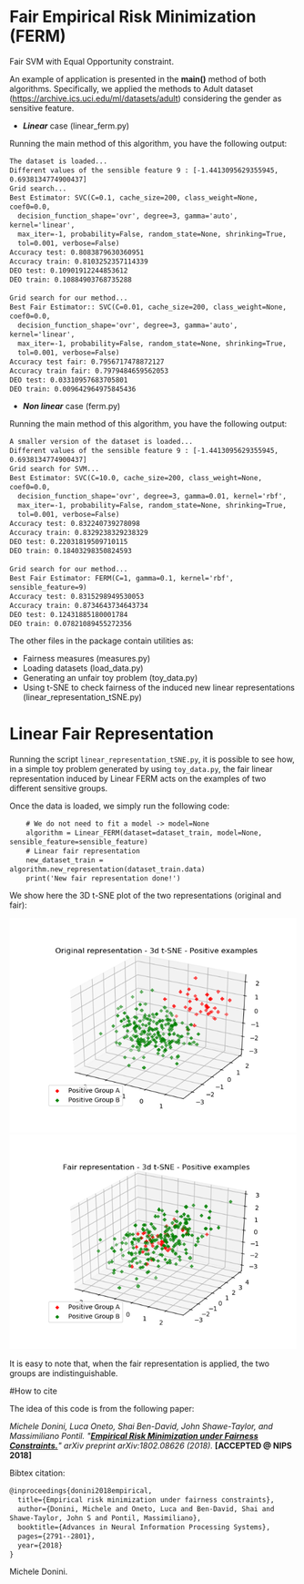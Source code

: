 # Fair Empirical Risk Minimization (FERM)

Fair SVM with Equal Opportunity constraint.

An example of application is presented in the __main()__ method of both algorithms. Specifically, we applied the methods to Adult dataset 
(https://archive.ics.uci.edu/ml/datasets/adult) considering the gender as sensitive feature.

- __*Linear*__ case (linear_ferm.py)

Running the main method of this algorithm, you have the following output:
```
The dataset is loaded...
Different values of the sensible feature 9 : [-1.4413095629355945, 0.6938134774900437]
Grid search...
Best Estimator: SVC(C=0.1, cache_size=200, class_weight=None, coef0=0.0,
  decision_function_shape='ovr', degree=3, gamma='auto', kernel='linear',
  max_iter=-1, probability=False, random_state=None, shrinking=True,
  tol=0.001, verbose=False)
Accuracy test: 0.8083879630360951
Accuracy train: 0.8103252357114339
DEO test: 0.10901912244853612
DEO train: 0.10884903768735288

Grid search for our method...
Best Fair Estimator:: SVC(C=0.01, cache_size=200, class_weight=None, coef0=0.0,
  decision_function_shape='ovr', degree=3, gamma='auto', kernel='linear',
  max_iter=-1, probability=False, random_state=None, shrinking=True,
  tol=0.001, verbose=False)
Accuracy test fair: 0.7956717478872127
Accuracy train fair: 0.7979484659562053
DEO test: 0.03310957683705801
DEO train: 0.009642964975845436
```
- __*Non linear*__ case (ferm.py)

Running the main method of this algorithm, you have the following output:
```
A smaller version of the dataset is loaded...
Different values of the sensible feature 9 : [-1.4413095629355945, 0.6938134774900437]
Grid search for SVM...
Best Estimator: SVC(C=10.0, cache_size=200, class_weight=None, coef0=0.0,
  decision_function_shape='ovr', degree=3, gamma=0.01, kernel='rbf',
  max_iter=-1, probability=False, random_state=None, shrinking=True,
  tol=0.001, verbose=False)
Accuracy test: 0.832240739278098
Accuracy train: 0.8329238329238329
DEO test: 0.22031819509710115
DEO train: 0.18403298350824593

Grid search for our method...
Best Fair Estimator: FERM(C=1, gamma=0.1, kernel='rbf', sensible_feature=9)
Accuracy test: 0.8315298949530053
Accuracy train: 0.8734643734643734
DEO test: 0.12431885180001784
DEO train: 0.07821089455272356
```



The other files in the package contain utilities as:

- Fairness measures (measures.py)
- Loading datasets (load_data.py)
- Generating an unfair toy problem (toy_data.py)
- Using t-SNE to check fairness of the induced new linear representations (linear_representation_tSNE.py)


# Linear Fair Representation
Running the script ``linear_representation_tSNE.py``, it is possible to see how, in a simple toy problem generated by using ``toy_data.py``, the fair linear representation induced by Linear FERM acts on the examples of two different sensitive groups.

Once the data is loaded, we simply run the following code:
```
    # We do not need to fit a model -> model=None
    algorithm = Linear_FERM(dataset=dataset_train, model=None, sensible_feature=sensible_feature)
    # Linear fair representation
    new_dataset_train = algorithm.new_representation(dataset_train.data)
    print('New fair representation done!')
```

We show here the 3D t-SNE plot of the two representations (original and fair):

![toy_tsne_original](figures/toy_tsne_original.png)
![toy_tsne_fair](figures/toy_tsne_fair.png)

It is easy to note that, when the fair representation is applied, the two groups are indistinguishable.


#How to cite

The idea of this code is from the following paper:

*Michele Donini, Luca Oneto, Shai Ben-David, John Shawe-Taylor, and Massimiliano Pontil. 
"[__Empirical Risk Minimization under Fairness Constraints.__](https://arxiv.org/pdf/1802.08626.pdf)" 
arXiv preprint arXiv:1802.08626 (2018).* __[ACCEPTED @ NIPS 2018]__

Bibtex citation:
```
@inproceedings{donini2018empirical,
  title={Empirical risk minimization under fairness constraints},
  author={Donini, Michele and Oneto, Luca and Ben-David, Shai and Shawe-Taylor, John S and Pontil, Massimiliano},
  booktitle={Advances in Neural Information Processing Systems},
  pages={2791--2801},
  year={2018}
}
```

Michele Donini.

